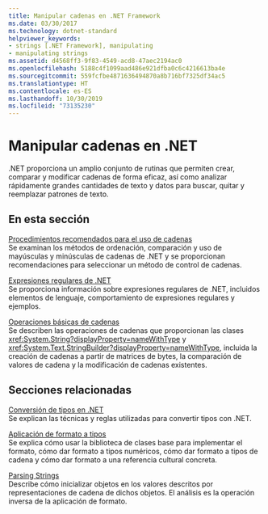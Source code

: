 ```yaml
---
title: Manipular cadenas en .NET Framework
ms.date: 03/30/2017
ms.technology: dotnet-standard
helpviewer_keywords:
- strings [.NET Framework], manipulating
- manipulating strings
ms.assetid: d4568ff3-9f83-4549-acd8-47aec2194ac0
ms.openlocfilehash: 5188c4f1099aad486e921dfba0c6c4216613ba4e
ms.sourcegitcommit: 559fcfbe4871636494870a8b716bf7325df34ac5
ms.translationtype: HT
ms.contentlocale: es-ES
ms.lasthandoff: 10/30/2019
ms.locfileid: "73135230"
---
```

# <a name="manipulating-strings-in-net"></a>Manipular cadenas en .NET
.NET proporciona un amplio conjunto de rutinas que permiten crear, comparar y modificar cadenas de forma eficaz, así como analizar rápidamente grandes cantidades de texto y datos para buscar, quitar y reemplazar patrones de texto.  
  
## <a name="in-this-section"></a>En esta sección  
 [Procedimientos recomendados para el uso de cadenas](../../../docs/standard/base-types/best-practices-strings.md)  
 Se examinan los métodos de ordenación, comparación y uso de mayúsculas y minúsculas de cadenas de .NET y se proporcionan recomendaciones para seleccionar un método de control de cadenas.  
  
 [Expresiones regulares de .NET](../../../docs/standard/base-types/regular-expressions.md)  
 Se proporciona información sobre expresiones regulares de .NET, incluidos elementos de lenguaje, comportamiento de expresiones regulares y ejemplos.  
  
 [Operaciones básicas de cadenas](../../../docs/standard/base-types/basic-string-operations.md)  
 Se describen las operaciones de cadenas que proporcionan las clases <xref:System.String?displayProperty=nameWithType> y <xref:System.Text.StringBuilder?displayProperty=nameWithType>, incluida la creación de cadenas a partir de matrices de bytes, la comparación de valores de cadena y la modificación de cadenas existentes.  
  
## <a name="related-sections"></a>Secciones relacionadas  
 [Conversión de tipos en .NET](../../../docs/standard/base-types/type-conversion.md)  
 Se explican las técnicas y reglas utilizadas para convertir tipos con .NET.  
  
 [Aplicación de formato a tipos](../../../docs/standard/base-types/formatting-types.md)  
 Se explica cómo usar la biblioteca de clases base para implementar el formato, cómo dar formato a tipos numéricos, cómo dar formato a tipos de cadena y cómo dar formato a una referencia cultural concreta.  
  
 [Parsing Strings](../../../docs/standard/base-types/parsing-strings.md)  
 Describe cómo inicializar objetos en los valores descritos por representaciones de cadena de dichos objetos. El análisis es la operación inversa de la aplicación de formato.
